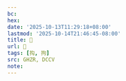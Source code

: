 ```yaml
---
bc:
hex:
date: '2025-10-13T11:29:18+08:00'
lastmod: '2025-10-14T21:46:45-08:00'
title: 󰠾
url: 󰠾
tags: [抅, 拘]
src: GHZR, DCCV
note:
---
```

